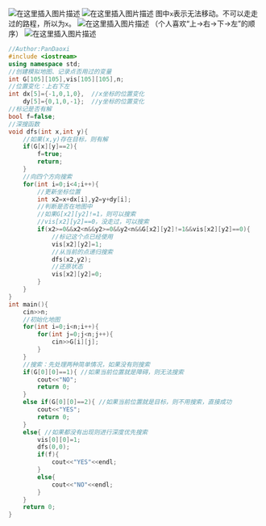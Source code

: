 ![在这里插入图片描述](https://pic.2ge.org/cdn/?url=https://img-blog.csdnimg.cn/478ddd32d2fe40699df26d2e16346ebc.png?x-oss-process=image/watermark,type_ZHJvaWRzYW5zZmFsbGJhY2s,shadow_50,text_Q1NETiBA5r2Y6YGT54a5,size_20,color_FFFFFF,t_70,g_se,x_16)
![在这里插入图片描述](https://pic.2ge.org/cdn/?url=https://img-blog.csdnimg.cn/9caf315a0276419ebdc177cbe40430a0.png?x-oss-process=image/watermark,type_ZHJvaWRzYW5zZmFsbGJhY2s,shadow_50,text_Q1NETiBA5r2Y6YGT54a5,size_20,color_FFFFFF,t_70,g_se,x_16)
图中`x`表示无法移动。不可以走走过的路程，所以为`x`。
![在这里插入图片描述](https://pic.2ge.org/cdn/?url=https://img-blog.csdnimg.cn/3b6d0bcf85a7461686dad8a5f2827c0a.png?x-oss-process=image/watermark,type_ZHJvaWRzYW5zZmFsbGJhY2s,shadow_50,text_Q1NETiBA5r2Y6YGT54a5,size_20,color_FFFFFF,t_70,g_se,x_16)
（个人喜欢“上→右→下→左”的顺序）
![在这里插入图片描述](https://pic.2ge.org/cdn/?url=https://img-blog.csdnimg.cn/328413d0445f4d4589543da0f16e61cf.png?x-oss-process=image/watermark,type_ZHJvaWRzYW5zZmFsbGJhY2s,shadow_50,text_Q1NETiBA5r2Y6YGT54a5,size_20,color_FFFFFF,t_70,g_se,x_16)

```cpp
//Author:PanDaoxi
#include <iostream>
using namespace std;
//创建模拟地图、记录点否用过的变量 
int G[105][105],vis[105][105],n; 
//位置变化：上右下左 
int dx[5]={-1,0,1,0},  //x坐标的位置变化 
    dy[5]={0,1,0,-1};  //y坐标的位置变化 
//标记是否有解
bool f=false;
//深搜函数
void dfs(int x,int y){
	//如果(x,y)存在目标，则有解 
	if(G[x][y]==2){
		f=true;
		return;
	}
	//向四个方向搜索 
	for(int i=0;i<4;i++){
		//更新坐标位置 
		int x2=x+dx[i],y2=y+dy[i]; 
		//判断是否在地图中
		//如果G[x2][y2]!=1，则可以搜索
		//vis[x2][y2]==0，没走过，可以搜索 
		if(x2>=0&&x2<n&&y2>=0&&y2<n&&G[x2][y2]!=1&&vis[x2][y2]==0){
			//标记这个点已经使用 
			vis[x2][y2]=1;
			//从当前的点递归搜索 
			dfs(x2,y2);
			//还原状态
			vis[x2][y2]=0; 
		}
	} 
} 
int main(){
	cin>>n;
	//初始化地图 
	for(int i=0;i<n;i++){
		for(int j=0;j<n;j++){
			cin>>G[i][j];
		} 
	}
	//搜索：先处理两种简单情况，如果没有则搜索
	if(G[0][0]==1){ //如果当前位置就是障碍，则无法搜索
		cout<<"NO";
		return 0;
	} 
	else if(G[0][0]==2){ //如果当前位置就是目标，则不用搜索，直接成功 
		cout<<"YES";
		return 0;
	}
	else{ //如果都没有出现则进行深度优先搜索
		vis[0][0]=1;
		dfs(0,0);
		if(f){
			cout<<"YES"<<endl;
		}
		else{
			cout<<"NO"<<endl;
		}
	}
	return 0;
} 
```

